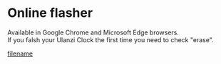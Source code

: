 
# Online flasher
  
Available in Google Chrome and Microsoft Edge browsers.  
If you falsh your Ulanzi Clock the first time you need to check "erase".
  
[filename](flasher/index.html ':include :type=iframe')
